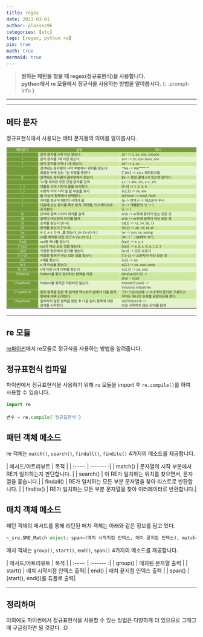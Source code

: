 ```yaml
---
title: regex
date: 2023-03-01
author: glasses96
categories: [etc]
tags: [regex, python re]
pin: true
math: true
mermaid: true
---
```


> **원하는 패턴을 찾을 때 regex(정규표현식)을 사용합니다.**  
> **python에서 re 모듈에서 정규식을 사용하는 방법을 알아봅시다.**
{: .prompt-info }

---

---
## 메타 문자
정규표현식에서 사용되는 메타 문자들의 의미를 알아봅시다.

![정규표현 메타문자](/assets/post/21/1.png)

---

## re 모듈
[re파이썬](https://docs.python.org/ko/3/howto/regex.html)에서 re모듈로 정규식을 사용하는 방법을 알려줍니다.

## 정규표현식 컴파일
파이썬에서 정규표현식을 사용하기 위해 `re` 모듈을 import 후 `re.compile()`를 하여 사용할 수 있습니다.

```py
import re

변수 = re.compile('정규표현식')
```
## 패턴 객체 메소드
re 객체는 `match()`, `search()`, `findall()`, `findite()` 4가지의 메소드를 제공합니다.

| 메서드/어트리뷰트 | 목적 |
| :----: | :------ :|
| match() | 문자열의 시작 부분에서 RE가 일치하는지 판단합니다. |
| search() | 이 RE가 일치하는 위치를 찾으면서, 문자열을 훑습니다.|
| findall() | RE가 일치하는 모든 부분 문자열을 찾아 리스트로 반환합니다. |
| findite() | RE가 일치하는 모든 부분 문자열을 찾아 이터레이터로 반환합니다.|

## 매치 객체 메소드
패턴 객체의 메서드를 통해 리턴된 매치 객체는 아래와 같은 정보를 담고 있다.
```py
<_sre.SRE_Match object; span=(매치 시작지점 인덱스, 매치 끝지점 인덱스), match='매치된 문자열'>
```

매치 객체는 `group()`, `start()`, `end()`, `span()` 4가지의 메소드를 제공합니다.

| 메서드/어트리뷰트 | 목적 |
| :----: | :------ :|
| group() | 매치된 문자열 출력 |
| start() | 매치 시작지점 인덱스 출력|
| end() | 매치 끝지점 인덱스 출력 |
| span() | (start(), end())를 튜플로 출력|



---

## 정리하며
이외에도 파이썬에서 정규표현식을 사용할 수 있는 방법은 다양하게 더 있으므로 그때그때 구글링하면 될 것같다. :D